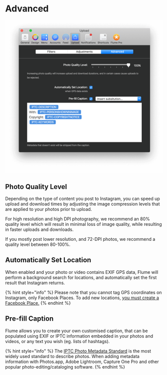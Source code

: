 # Advanced

![](../../.gitbook/assets/upload-settings.png)

## Photo Quality Level

Depending on the type of content you post to Instagram, you can speed up upload and download times by adjusting the image compression levels that are applied to your photos prior to upload.

For high resolution and high DPI photography, we recommend an 80% quality level which will result in minimal loss of image quality, while resulting in faster uploads and downloads.

If you mostly post lower resolution, and 72-DPI photos, we recommend a quality level between 80-100%.

## Automatically Set Location

When enabled and your photo or video contains EXIF GPS data, Flume will perform a background search for locations, and automatically set the first result that Instagram returns.

{% hint style="info" %}
Please note that you cannot tag GPS coordinates on Instagram, only Facebook Places. To add new locations, [you must create a Facebook Place.](https://help.instagram.com/1618893218361276)
{% endhint %}

## Pre-fill Caption

Flume allows you to create your own customised caption, that can be populated using EXIF or IPTC information embedded in your photos and videos, or any text you wish \(eg. lists of hashtags\). 

{% hint style="info" %}
The [IPTC Photo Metadata Standard](https://iptc.org/standards/photo-metadata/iptc-standard/) is the most widely used standard to describe photos. When adding metadata information with Photos.app, Adobe Lightroom, Capture One Pro and other popular photo-editing/cataloging software.
{% endhint %}

### 

